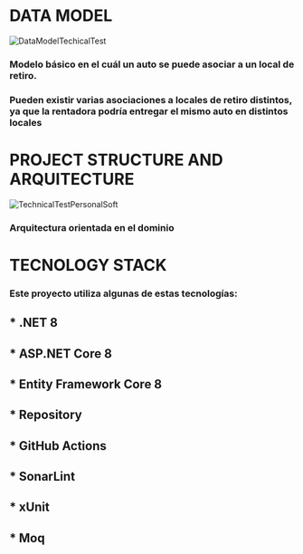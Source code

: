 # DATA MODEL 
![DataModelTechicalTest](https://github.com/andresagudelo1/RentalTest/assets/16617416/3f5a6dc9-fe06-4fda-87a2-2cc875841ff9)
### Modelo básico en el cuál un auto se puede asociar a un local de retiro.
### Pueden existir varias asociaciones a locales de retiro distintos, ya que la rentadora podría entregar el mismo auto en distintos locales

# PROJECT STRUCTURE AND ARQUITECTURE 
![TechnicalTestPersonalSoft](https://github.com/andresagudelo1/RentalTest/assets/16617416/f14b2c7c-c420-43c8-bd68-fafa2ccf8138)
### Arquitectura orientada en el dominio

# TECNOLOGY STACK
### Este proyecto utiliza algunas de estas tecnologías:

## * .NET 8
## * ASP.NET Core 8
## * Entity Framework Core 8
## * Repository<T>
## * GitHub Actions
## * SonarLint
## * xUnit
## * Moq
